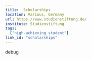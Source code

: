 ```yaml
---
title:  Scholarships
location: Various, Germany
url: https://www.studienstiftung.de/
institute: Studienstiftung
tags:
  ["high-achieving student"]
link_id: "scholarships"
---
```


debug